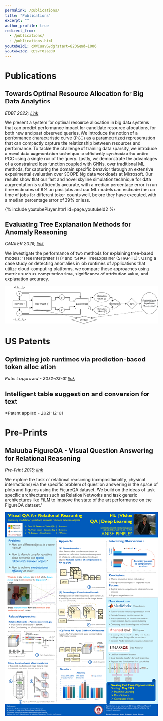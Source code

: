 ```yaml
---
permalink: /publications/
title: "Publications"
excerpt: ""
author_profile: true
redirect_from: 
  - /publications/
  - /publications.html
youtubeId1: oXWCuavGVdg?start=820&end=1006
youtubeId2: QE9vT0zaZdU
---
```


# Publications

## Towards Optimal Resource Allocation for Big Data Analytics
*EDBT 2022; [Link](https://openproceedings.org/2022/conf/edbt/paper-78.pdf)*    

We present a system for optimal resource allocation in big data systems that can predict performance impact for candidate resource allocations, for both new and past observed queries. We introduce the notion of a performance characteristic curve (PCC) as a parameterized representation that can compactly capture the relationship between resources and performance. To tackle the challenge of training data sparsity, we introduce a novel data augmentation technique to efficiently synthesize the entire PCC using a single run of the query. Lastly, we demonstrate the advantages of a constrained loss function coupled with GNNs, over traditional ML methods, for capturing the domain specific behavior through an extensive experimental evaluation over SCOPE big data workloads at Microsoft. Our results show that our fast and novel skyline simulation technique for data augmentation is sufficiently accurate, with a median percentage error in run time estimates of 9% on past jobs and our ML models can estimate the run time of jobs for different token counts well, before they have executed, with a median percentage error of 39% or less.

{% include youtubePlayer.html id=page.youtubeId2 %}

## Evaluating Tree Explanation Methods for Anomaly Reasoning
*CMAI ER 2020; [link](https://arxiv.org/pdf/2010.06734.pdf)*          

We investigate the performance of two methods for explaining tree-based models: ‘Tree Interpreter (TI)’ and 'SHAP TreeExplainer (SHAP-TE)'. Using a case study on detecting anomalies in job runtimes of applications that utilize cloud-computing platforms, we compare these approaches using metrics such as computation time, significance of attribution value, and explanation accuracy.'

<img src="https://raw.githubusercontent.com/AnishPimpley/anishpimpley.github.io/master/media/cmai_poster.png" alt="model arch explainer" width="800"/>

# US Patents

## Optimizing job runtimes via prediction-based token alloc ation
*Patent approved - 2022-03-31 [link](https://patents.google.com/patent/US20220100763A1/en)*

## Intelligent table suggestion and conversion for text
*Patent applied - 2021-12-01

# Pre-Prints

## Maluuba FigureQA - Visual Question Answering for Relational Reasoning
*Pre-Print 2018; [link](https://gshruti95.github.io/VQA.pdf)*          

We explore the task of relational reasoning (compositionality, physical interractions) via the specific problem of question answering in the space of plots and figures using the FigureQA dataset. We build on the ideas of task specific architectures such as Relation Networks and task generic architectures like FiLM to improve the state of the art performance on the FigureQA dataset.'

<img src="https://raw.githubusercontent.com/AnishPimpley/anishpimpley.github.io/master/media/poster_maluuba_resized.jpg" alt="Poster Maluuba VQA" width="800"/>